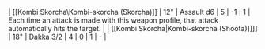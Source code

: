 | [[Kombi Skorcha\\Kombi-skorcha (Skorcha)]]  | 12" | Assault d6 | 5   | -1  | 1   | Each time an attack is made with this weapon profile, that attack automatically hits the target. |
| [[Kombi Skorcha\|Kombi-skorcha (Shoota)]]]] | 18" | Dakka 3/2  | 4   | 0   | 1   | -                                                                                                |